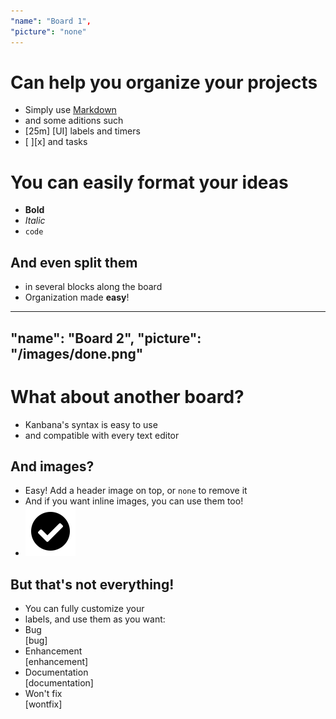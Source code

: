 ```yaml
---
"name": "Board 1",
"picture": "none"
---
```


# Can help you organize your projects
- Simply use [Markdown](https://www.markdownguide.org/)
- and some aditions such
- [25m] [UI] labels and timers
- [ ][x] and tasks

# You can easily format your ideas
* **Bold**
* *Italic*
* `code`

## And even split them
- in several blocks along the board
- Organization made **easy**!

---
"name": "Board 2",
"picture": "/images/done.png"
---

# What about another board?
- Kanbana's syntax is easy to use
- and compatible with every text editor

## And images?
- Easy! Add a header image on top, or `none` to remove it
- And if you want inline images, you can use them too!
- ![Done](/images/done.png)

## But that's not everything!
- You can fully customize your
- labels, and use them as you want:
- Bug  
  [bug]
- Enhancement  
  [enhancement]
- Documentation  
  [documentation]
- Won't fix  
  [wontfix]
